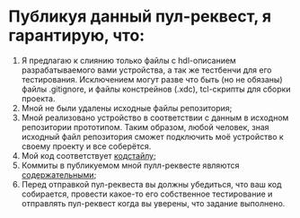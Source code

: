 # Публикуя данный пул-реквест, я гарантирую, что:
1) Я предлагаю к слиянию только файлы с hdl-описанием разрабатываемого вами устройства, а так же тестбенчи для его тестирования. Исключением могут разве что быть (но не обязаны) файлы .gitignore, и файлы констрейнов (.xdc), tcl-скрипты для сборки проекта.
2) Мной не были удалены исходные файлы репозитория;
3) Мной реализовано устройство в соответствии с данным в исходном репозитории прототипом. Таким образом, любой человек, зная исходный файл репозитория сможет подключить моё устройство к своему проекту и все соберётся.
4) Мой код соответствует [кодстайлу](http://82.179.184.185:82/doku.php?id=verilog_guideline);
5) Коммиты в публикуемом мной пулл-реквесте являются [содержательными](https://habr.com/ru/post/416887/);  
6) Перед отправкой пул-реквеста вы должны убедиться, что ваш код собирается, провести какое-то его собственное тестирование и отправлять пул-реквест когда вы уверены, что задание выполнено.
